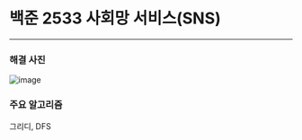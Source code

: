 # 백준 2533 사회망 서비스(SNS)

---

### 해결 사진

![image](https://user-images.githubusercontent.com/41224549/93029308-1698ff00-f655-11ea-9afc-47dc2c80f41c.png)


### 주요 알고리즘

그리디, DFS
